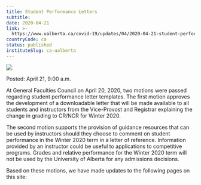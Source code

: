 ```yaml
---
title: Student Performance Letters
subtitle: 
date: 2020-04-21
link: >-
  https://www.ualberta.ca/covid-19/updates/04/2020-04-21-student-performance-letters.html
countryCode: ca
status: published
instituteSlug: ca-ualberta
---
```

![](https://www.ualberta.ca/covid-19/)

Posted: April 21, 9:00 a.m.

At General Faculties Council on April 20, 2020, two motions were passed regarding student performance letter templates. The first motion approves the development of a downloadable letter that will be made available to all students and instructors from the Vice-Provost and Registrar explaining the change in grading to CR/NCR for Winter 2020.

The second motion supports the provision of guidance resources that can be used by instructors should they choose to comment on student performance in the Winter 2020 term in a letter of reference. Information provided by an instructor could be useful to applications to competitive programs. Grades and relative performance for the Winter 2020 term will not be used by the University of Alberta for any admissions decisions.

Based on these motions, we have made updates to the following pages on this site: